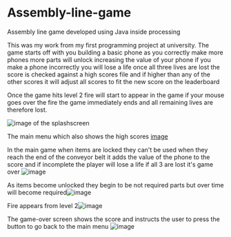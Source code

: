 # Assembly-line-game
Assembly line game developed using Java inside processing 

This was my work from my first programming project at university. The game starts off with you building a basic phone as you correctly make more phones more parts will unlock increasing the value of your phone if you make a phone incorrectly you will lose a life once all three lives are lost the score is checked against a high scores file and if higher than any of the other scores it will adjust all scores to fit the new score on the leaderboard

Once the game hits level 2 fire will start to appear in the game if your mouse goes over the fire the game immediately ends and all remaining lives are therefore lost.

![image of the splashscreen](https://github.com/user-attachments/assets/78cae33f-0613-469d-91d4-f177194e61c4)

The main menu which also shows the high scores [image](https://github.com/user-attachments/assets/dd94d6f3-6011-426c-8965-6d4202e3dfec)

In the main game when items are locked they can't be used when they reach the end of the conveyor belt it adds the value of the phone to the score and if incomplete the player will lose a life if all 3 are lost it's game over ![image](https://github.com/user-attachments/assets/cca4bd32-3451-4d97-a13c-913425a6cc25)

As items become unlocked they begin to be not required parts but over time will become required![image](https://github.com/user-attachments/assets/313684bd-eb09-4c8a-9a24-61cc045a6951)

Fire appears from level 2![image](https://github.com/user-attachments/assets/0b4c6e3c-6df5-437e-ac5b-0093cac3835d)

The game-over screen shows the score and instructs the user to press the button to go back to the main menu ![image](https://github.com/user-attachments/assets/07da1cd9-414c-4856-a235-06f671e90ace)
